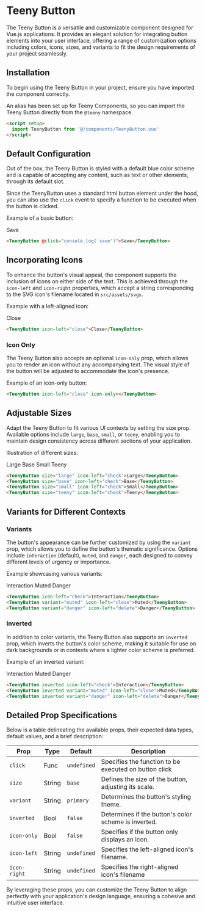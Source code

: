 <script setup>
  import TeenyButton from '@/components/TeenyButton.vue'
</script>

# Teeny Button

The Teeny Button is a versatile and customizable component designed for Vue.js applications. It provides an elegant solution for integrating button elements into your user interface, offering a range of customization options including colors, icons, sizes, and variants to fit the design requirements of your project seamlessly.

## Installation

To begin using the Teeny Button in your project, ensure you have imported the component correctly.

An alias has been set up for Teeny Components, so you can import the Teeny Button directly from the `@teeny` namespace.

```html
<script setup>
  import TeenyButton from '@/components/TeenyButton.vue'
</script>
```

## Default Configuration

Out of the box, the Teeny Button is styled with a default blue color scheme and is capable of accepting any content, such as text or other elements, through its default slot.

Since the TeenyButton uses a standard html button element under the hood, you can also use the `click` event to specify a function to be executed when the button is clicked.

Example of a basic button:

<TeenyButton>Save</TeenyButton>

```html
<TeenyButton @click="console.log('save')">Save</TeenyButton>
```

## Incorporating Icons

To enhance the button's visual appeal, the component supports the inclusion of icons on either side of the text. This is achieved through the `icon-left` and `icon-right` properties, which accept a string corresponding to the SVG icon's filename located in `src/assets/svgs`.

Example with a left-aligned icon:

<TeenyButton icon-left="close">Close</TeenyButton>

```html
<TeenyButton icon-left="close">Close</TeenyButton>
```

### Icon Only

The Teeny Button also accepts an optional `icon-only` prop, which allows you to render an icon without any accompanying text. The visual style of the button will be adjusted to accommodate the icon's presence.

Example of an icon-only button:

<TeenyButton icon-left="close" icon-only></TeenyButton>

```html
<TeenyButton icon-left="close" icon-only></TeenyButton>
```

## Adjustable Sizes

Adapt the Teeny Button to fit various UI contexts by setting the size prop. Available options include `large`, `base`, `small`, or `teeny`, enabling you to maintain design consistency across different sections of your application.

Illustration of different sizes:

<div class="flex gap-2 items-center">
  <TeenyButton size="large" icon-left="check">Large</TeenyButton>
  <TeenyButton size="base" icon-left="check">Base</TeenyButton>
  <TeenyButton size="small" icon-left="check">Small</TeenyButton>
  <TeenyButton size="teeny" icon-left="check">Teeny</TeenyButton>
</div>

```html
<TeenyButton size="large" icon-left="check">Large</TeenyButton>
<TeenyButton size="base" icon-left="check">Base</TeenyButton>
<TeenyButton size="small" icon-left="check">Small</TeenyButton>
<TeenyButton size="teeny" icon-left="check">Teeny</TeenyButton>
```

## Variants for Different Contexts

### Variants

The button's appearance can be further customized by using the `variant` prop, which allows you to define the button's thematic significance. Options include `interaction` (default), `muted`, and `danger`, each designed to convey different levels of urgency or importance.

Example showcasing various variants:

<div class="flex gap-2 items-center">
  <TeenyButton icon-left="check">Interaction</TeenyButton>
  <TeenyButton variant="muted" icon-left="close">Muted</TeenyButton>
  <TeenyButton variant="danger" icon-left="delete">Danger</TeenyButton>
</div>

```html
<TeenyButton icon-left="check">Interaction</TeenyButton>
<TeenyButton variant="muted" icon-left="close">Muted</TeenyButton>
<TeenyButton variant="danger" icon-left="delete">Danger</TeenyButton>
```

### Inverted

In addition to color variants, the Teeny Button also supports an `inverted` prop, which inverts the button's color scheme, making it suitable for use on dark backgrounds or in contexts where a lighter color scheme is preferred.

Example of an inverted variant:

<div class="p-4 bg-parchment rounded-[20px] flex gap-2">
<TeenyButton inverted icon-left="check">Interaction</TeenyButton>
<TeenyButton inverted variant="muted" icon-left="close">Muted</TeenyButton>
<TeenyButton inverted variant="danger" icon-left="delete">Danger</TeenyButton>
</div>

```html
<TeenyButton inverted icon-left="check">Interaction</TeenyButton>
<TeenyButton inverted variant="muted" icon-left="close">Muted</TeenyButton>
<TeenyButton inverted variant="danger" icon-left="delete">Danger</TeenyButton>
```

## Detailed Prop Specifications

Below is a table delineating the available props, their expected data types, default values, and a brief description:

| Prop         | Type   | Default     | Description                                           |
| ------------ | ------ | ----------- | ----------------------------------------------------- |
| `click`      | Func   | `undefined` | Specifies the function to be executed on button click |
| `size`       | String | `base`      | Defines the size of the button, adjusting its scale.  |
| `variant`    | String | `primary`   | Determines the button's styling theme.                |
| `inverted`   | Bool   | `false`     | Determines if the button's color scheme is inverted.  |
| `icon-only`  | Bool   | `false`     | Specifies if the button only displays an icon.        |
| `icon-left`  | String | `undefined` | Specifies the left-aligned icon's filename.           |
| `icon-right` | String | `undefined` | Specifies the right-aligned icon's filename           |

By leveraging these props, you can customize the Teeny Button to align perfectly with your application's design language, ensuring a cohesive and intuitive user interface.
